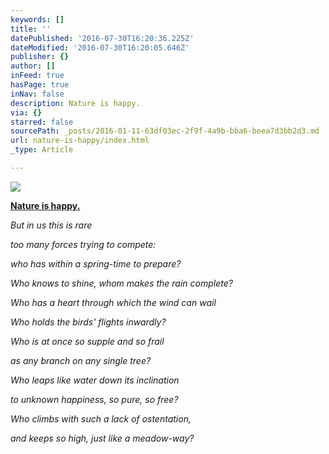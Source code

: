 ```yaml
---
keywords: []
title: ''
datePublished: '2016-07-30T16:20:36.225Z'
dateModified: '2016-07-30T16:20:05.646Z'
publisher: {}
author: []
inFeed: true
hasPage: true
inNav: false
description: Nature is happy.
via: {}
starred: false
sourcePath: _posts/2016-01-11-63df03ec-2f9f-4a9b-bba6-beea7d3bb2d3.md
url: nature-is-happy/index.html
_type: Article

---
```

![](https://s3-us-west-2.amazonaws.com/the-grid-img/p/be89dbfb6ab05cfc6af3d173a089fd147ddca608.jpg)

**[Nature is happy.][0]**

_But in us this is rare_

_too many forces trying to compete:_

_who has within a spring-time to prepare?_

_Who knows to shine, whom makes the rain complete?_

_Who has a heart through which the wind can wail_

_Who holds the birds' flights inwardly?_

_Who is at once so supple and so frail_

_as any branch on any single tree?_

_Who leaps like water down its inclination_

_to unknown happiness, so pure, so free?_

_Who climbs with such a lack of ostentation,_

_and keeps so high, just like a meadow-way?_

[0]: null